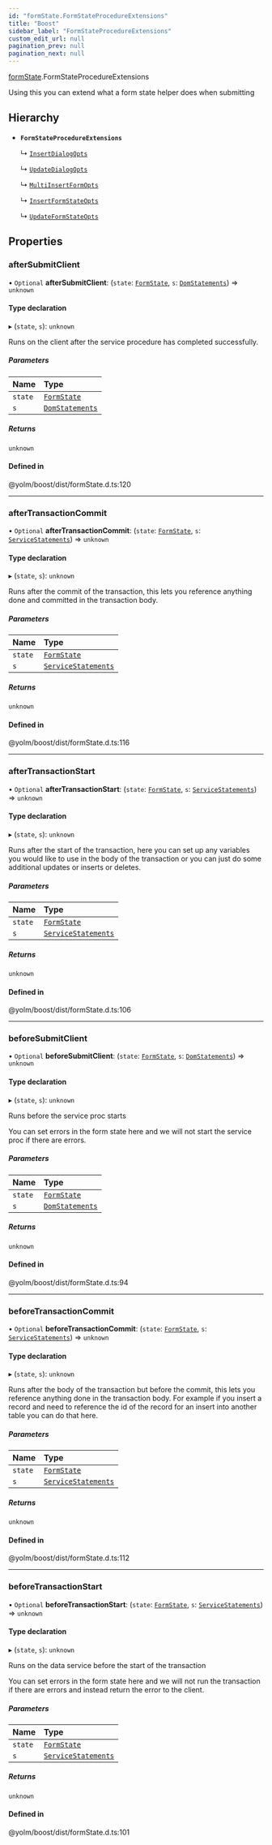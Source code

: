 ```yaml
---
id: "formState.FormStateProcedureExtensions"
title: "Boost"
sidebar_label: "FormStateProcedureExtensions"
custom_edit_url: null
pagination_prev: null
pagination_next: null
---
```


[formState](../namespaces/formState.md).FormStateProcedureExtensions

Using this you can extend what a form state helper does when submitting

## Hierarchy

- **`FormStateProcedureExtensions`**

  ↳ [`InsertDialogOpts`](components.InsertDialogOpts.md)

  ↳ [`UpdateDialogOpts`](components.UpdateDialogOpts.md)

  ↳ [`MultiInsertFormOpts`](formState.MultiInsertFormOpts.md)

  ↳ [`InsertFormStateOpts`](formState.InsertFormStateOpts.md)

  ↳ [`UpdateFormStateOpts`](formState.UpdateFormStateOpts.md)

## Properties

### afterSubmitClient

• `Optional` **afterSubmitClient**: (`state`: [`FormState`](../classes/formState.FormState.md), `s`: [`DomStatements`](../classes/statements.DomStatements.md)) => `unknown`

#### Type declaration

▸ (`state`, `s`): `unknown`

Runs on the client after the service procedure has completed successfully.

##### Parameters

| Name | Type |
| :------ | :------ |
| `state` | [`FormState`](../classes/formState.FormState.md) |
| `s` | [`DomStatements`](../classes/statements.DomStatements.md) |

##### Returns

`unknown`

#### Defined in

@yolm/boost/dist/formState.d.ts:120

___

### afterTransactionCommit

• `Optional` **afterTransactionCommit**: (`state`: [`FormState`](../classes/formState.FormState.md), `s`: [`ServiceStatements`](../classes/statements.ServiceStatements.md)) => `unknown`

#### Type declaration

▸ (`state`, `s`): `unknown`

Runs after the commit of the transaction, this lets you reference anything done and committed in the transaction body.

##### Parameters

| Name | Type |
| :------ | :------ |
| `state` | [`FormState`](../classes/formState.FormState.md) |
| `s` | [`ServiceStatements`](../classes/statements.ServiceStatements.md) |

##### Returns

`unknown`

#### Defined in

@yolm/boost/dist/formState.d.ts:116

___

### afterTransactionStart

• `Optional` **afterTransactionStart**: (`state`: [`FormState`](../classes/formState.FormState.md), `s`: [`ServiceStatements`](../classes/statements.ServiceStatements.md)) => `unknown`

#### Type declaration

▸ (`state`, `s`): `unknown`

Runs after the start of the transaction, here you can set up any variables you would like to use
in the body of the transaction or you can just do some additional updates or inserts or deletes.

##### Parameters

| Name | Type |
| :------ | :------ |
| `state` | [`FormState`](../classes/formState.FormState.md) |
| `s` | [`ServiceStatements`](../classes/statements.ServiceStatements.md) |

##### Returns

`unknown`

#### Defined in

@yolm/boost/dist/formState.d.ts:106

___

### beforeSubmitClient

• `Optional` **beforeSubmitClient**: (`state`: [`FormState`](../classes/formState.FormState.md), `s`: [`DomStatements`](../classes/statements.DomStatements.md)) => `unknown`

#### Type declaration

▸ (`state`, `s`): `unknown`

Runs before the service proc starts

You can set errors in the form state here and we will not start the service proc if there are errors.

##### Parameters

| Name | Type |
| :------ | :------ |
| `state` | [`FormState`](../classes/formState.FormState.md) |
| `s` | [`DomStatements`](../classes/statements.DomStatements.md) |

##### Returns

`unknown`

#### Defined in

@yolm/boost/dist/formState.d.ts:94

___

### beforeTransactionCommit

• `Optional` **beforeTransactionCommit**: (`state`: [`FormState`](../classes/formState.FormState.md), `s`: [`ServiceStatements`](../classes/statements.ServiceStatements.md)) => `unknown`

#### Type declaration

▸ (`state`, `s`): `unknown`

Runs after the body of the transaction but before the commit, this lets you reference anything done
in the transaction body. For example if you insert a record and need to reference the id of the record
for an insert into another table you can do that here.

##### Parameters

| Name | Type |
| :------ | :------ |
| `state` | [`FormState`](../classes/formState.FormState.md) |
| `s` | [`ServiceStatements`](../classes/statements.ServiceStatements.md) |

##### Returns

`unknown`

#### Defined in

@yolm/boost/dist/formState.d.ts:112

___

### beforeTransactionStart

• `Optional` **beforeTransactionStart**: (`state`: [`FormState`](../classes/formState.FormState.md), `s`: [`ServiceStatements`](../classes/statements.ServiceStatements.md)) => `unknown`

#### Type declaration

▸ (`state`, `s`): `unknown`

Runs on the data service before the start of the transaction

You can set errors in the form state here and we will not run the transaction if there are errors
and instead return the error to the client.

##### Parameters

| Name | Type |
| :------ | :------ |
| `state` | [`FormState`](../classes/formState.FormState.md) |
| `s` | [`ServiceStatements`](../classes/statements.ServiceStatements.md) |

##### Returns

`unknown`

#### Defined in

@yolm/boost/dist/formState.d.ts:101
